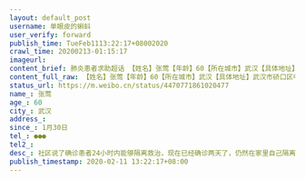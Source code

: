 ```yaml
---
layout: default_post
username: 单眼皮的蝌蚪
user_verify: forward
publish_time: TueFeb1113:22:17+08002020
crawl_time: 20200213-01:15:17
imageurl: 
content_brief: 肺炎患者求助超话 【姓名】张莺【年龄】60【所在城市】武汉【具体地址】武汉市硚口区中山大道民意四路民安大厦20楼8号【所在街道、社区】六角亭街道  民意社区【患病时间】1月30日【联系方式】●●●【病情描述】社区说了确诊患者24小时内能够隔离救治，现在已经确诊两天了，仍然在家 ...全文
content_full_raw: 【姓名】张莺【年龄】60【所在城市】武汉【具体地址】武汉市硚口区中山大道民意四路民安大厦20楼8号【所在街道、社区】六角亭街道民意社区【患病时间】1月30日【联系方式】●●●【病情描述】社区说了确诊患者24小时内能够隔离救治，现在已经确诊两天了，仍然在家里自己隔离，昨天说了方舱医院会接收我们，后来晚上回复医院没位子，要等到今天（2月11号）。说了尽力安排今天来人，但是又不能确定今天晚上一定有人来接收，并带去送院救治！难道这个社会就是这样推诿！2位老人现在危再旦夕的，母亲目前已经连续5天高烧，父亲疑是患者，望好心人帮忙联系政府相关部门，相信政府一定能够帮到我，救治他们，谢谢🙏🙏🙏。我母亲张莺，60岁，家住硚口区中山大道民意四路民安大厦20楼8号，联系人梁麟，电话●●●
status_url: https://m.weibo.cn/status/4470771861020477
name_: 张莺
age_: 60
city_: 武汉
address_: 
since_: 1月30日
tel_: ●●●
tel2_: 
desc_: 社区说了确诊患者24小时内能够隔离救治，现在已经确诊两天了，仍然在家里自己隔离，昨天说了方舱医院会接收我们，后来晚上回复医院没位子，要等到今天（2月11号）。说了尽力安排今天来人，但是又不能确定今天晚上一定有人来接收，并带去送院救治！难道这个社会就是这样推诿！2位老人现在危再旦夕的，母亲目前已经连续5天高烧，父亲疑是患者，望好心人帮忙联系政府相关部门，相信政府一定能够帮到我，救治他们，谢谢🙏🙏🙏。我母亲张莺，60岁，家住硚口区中山大道民意四路民安大厦20楼8号，联系人梁麟，电话●●●
publish_timestamp: 2020-02-11 13:22:17+08:00
---
```

